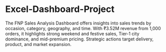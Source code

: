 # Excel-Dashboard-Project
The FNP Sales Analysis Dashboard offers insights into sales trends by occasion, category, geography, and time. With ₹3.52M revenue from 1,000 orders, it highlights strong weekend and festive sales, Tier-1 city dominance, and mid-premium pricing. Strategic actions target delivery, product, and market expansion.
